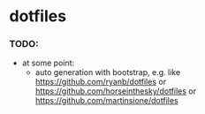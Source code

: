 # dotfiles

### TODO:
- at some point:
  - auto generation with bootstrap, e.g. like https://github.com/ryanb/dotfiles or https://github.com/horseinthesky/dotfiles or https://github.com/martinsione/dotfiles
